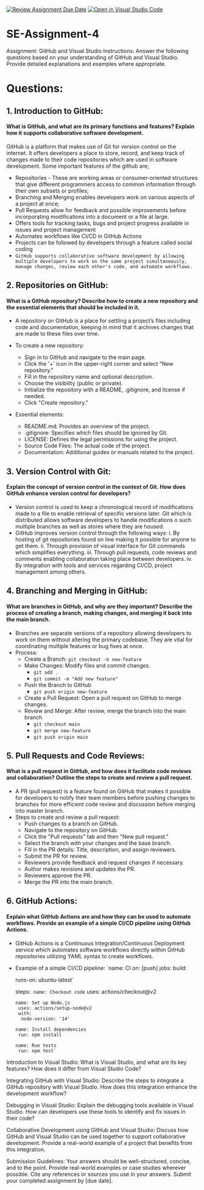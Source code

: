 [![Review Assignment Due Date](https://classroom.github.com/assets/deadline-readme-button-22041afd0340ce965d47ae6ef1cefeee28c7c493a6346c4f15d667ab976d596c.svg)](https://classroom.github.com/a/GvXCZgfk)
[![Open in Visual Studio Code](https://classroom.github.com/assets/open-in-vscode-2e0aaae1b6195c2367325f4f02e2d04e9abb55f0b24a779b69b11b9e10269abc.svg)](https://classroom.github.com/online_ide?assignment_repo_id=15354080&assignment_repo_type=AssignmentRepo)
# SE-Assignment-4
Assignment: GitHub and Visual Studio
Instructions:
Answer the following questions based on your understanding of GitHub and Visual Studio. Provide detailed explanations and examples where appropriate.

# Questions:
## 1. Introduction to GitHub:
#### What is GitHub, and what are its primary functions and features? Explain how it supports collaborative software development.
GitHub is a platform that makes use of Git for version control on the internet. It offers developers a place to store, record, and keep track of changes made to their code repositories which are used in software development. 
Some important features of the github are; 
 - Repositories - These are working areas or consumer-oriented structures that give different programmers access to common information through their own subsets or profiles;
 - Branching and Merging enables developers work on various aspects of a project at once;
 - Pull Requests allow for feedback and possible improvements before incorporating modifications into a document or a file at large.
 - Offers tools for tracking tasks, bugs and project progress available in issues and project management
 - Automates workflows like CI/CD in GitHub Actions
 - Projects can be followed by developers through a feature called social coding
 - `GitHub supports collaborative software development by allowing multiple developers to work on the same project simultaneously, manage changes, review each other's code, and automate workflows.`

## 2. Repositories on GitHub:
#### What is a GitHub repository? Describe how to create a new repository and the essential elements that should be included in it.
- A repository on GitHub is a place for settling a project’s files including code and documentation, keeping in mind that it archives changes that are made to these files over time.

- To create a new repository:
  - Sign in to GitHub and navigate to the main page.
  - Click the '+' icon in the upper-right corner and select "New repository."
  - Fill in the repository name and optional description.
  - Choose the visibility (public or private).
  - Initialize the repository with a README, .gitignore, and license if needed.
  - Click "Create repository."
- Essential elements:
  - README.md: Provides an overview of the project.
  - .gitignore: Specifies which files should be ignored by Git.
  - LICENSE: Defines the legal permissions for using the project.
  - Source Code Files: The actual code of the project.
  - Documentation: Additional guides or manuals related to the project.
    
## 3. Version Control with Git:
#### Explain the concept of version control in the context of Git. How does GitHub enhance version control for developers?
  - Version control is used to keep a chronological record of modifications made to a file to enable retrieval of specific versions later. Git which is distributed allows software developers to handle modifications o such multiple branches as well as stores where they are housed.
  - GitHub improves version control through the following ways:
       i. By hosting of git repositories found on line making it possible for anyone to get them.
       ii. Through provision of visual interface for Git commands which simplifies everything.
       iii. Through pull requests, code reviews and comments enabling collaboration taking place between developers.
       iv. By integration with tools and services regarding CI/CD, project management among others.
   
## 4. Branching and Merging in GitHub:
#### What are branches in GitHub, and why are they important? Describe the process of creating a branch, making changes, and merging it back into the main branch.
  - Branches are separate versions of a repository allowing developers to work on them without altering the primary codebase. They are vital for coordinating multiple features or bug fixes at once.
  - Process:
    - Create a Branch: `git checkout -b new-feature`
    - Make Changes: Modify files and commit changes.
      - `git add .`
      - `git commit -m "Add new feature"`
    - Push the Branch to GitHub
      - `git push origin new-feature`
    - Create a Pull Request: Open a pull request on GitHub to merge changes.
    - Review and Merge: After review, merge the branch into the main branch
      - `git checkout main`
      - `git merge new-feature`
      - `git push origin main`
   
## 5. Pull Requests and Code Reviews:
#### What is a pull request in GitHub, and how does it facilitate code reviews and collaboration? Outline the steps to create and review a pull request.
- A PR (pull request) is a feature found on GitHub that makes it possible for developers to notify their team members before pushing changes to branches for more efficient code review and discussion before merging into master branch.
- Steps to create and review a pull request:
  - Push changes to a branch on GitHub.
  - Navigate to the repository on GitHub.
  - Click the "Pull requests" tab and then "New pull request."
  - Select the branch with your changes and the base branch.
  - Fill in the PR details: Title, description, and assign reviewers.
  - Submit the PR for review.
  - Reviewers provide feedback and request changes if necessary.
  - Author makes revisions and updates the PR.
  - Reviewers approve the PR.
  - Merge the PR into the main branch.
    
## 6. GitHub Actions:
#### Explain what GitHub Actions are and how they can be used to automate workflows. Provide an example of a simple CI/CD pipeline using GitHub Actions.
- GitHub Actions is a Continuous Integration/Continuous Deployment service which automates software workflows directly within GitHub repositories utilizing YAML syntax to create workflows.
- Example of a simple CI/CD pipeline:
  `name: CI
   on: [push]
   jobs:
    build:

     runs-on: ubuntu-latest`

     steps:`
      name: Checkout code`
       uses: actions/checkout@v2

      name: Set up Node.js
       uses: actions/setup-node@v2
       with:
        node-version: '14'

      name: Install dependencies
       run: npm install

      name: Run tests
       run: npm test`


Introduction to Visual Studio:
What is Visual Studio, and what are its key features? How does it differ from Visual Studio Code?

Integrating GitHub with Visual Studio:
Describe the steps to integrate a GitHub repository with Visual Studio. How does this integration enhance the development workflow?

Debugging in Visual Studio:
Explain the debugging tools available in Visual Studio. How can developers use these tools to identify and fix issues in their code?

Collaborative Development using GitHub and Visual Studio:
Discuss how GitHub and Visual Studio can be used together to support collaborative development. Provide a real-world example of a project that benefits from this integration.


Submission Guidelines:
Your answers should be well-structured, concise, and to the point.
Provide real-world examples or case studies wherever possible.
Cite any references or sources you use in your answers.
Submit your completed assignment by [due date].
